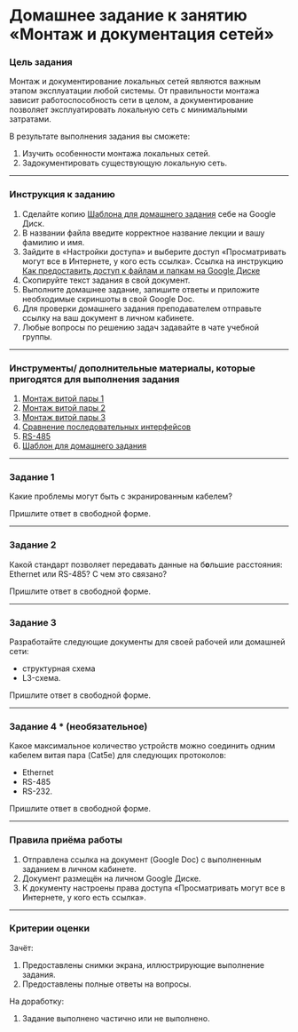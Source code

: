 # Домашнее задание к занятию «Монтаж и документация сетей»

### Цель задания

Монтаж и документирование локальных сетей являются важным этапом эксплуатации любой системы. От правильности монтажа зависит работоспособность сети в целом, а документирование позволяет эксплуатировать локальную сеть с минимальными затратами.

В результате выполнения задания вы сможете:

1. Изучить особенности монтажа локальных сетей.
2. Задокументировать существующую локальную сеть.

------

### Инструкция к заданию

1. Сделайте копию [Шаблона для домашнего задания](https://docs.google.com/document/d/1SQ4dJ2Dzz1zAyd972gHjKdshP9XuWEomAxWFKuLNgXo/edit?usp=sharing) себе на Google Диск.
2. В названии файла введите корректное название лекции и вашу фамилию и имя.
3. Зайдите в «Настройки доступа» и выберите доступ «Просматривать могут все в Интернете, у кого есть ссылка».
 Ссылка на инструкцию [Как предоставить доступ к файлам и папкам на Google Диске](https://support.google.com/docs/answer/2494822?hl=ru&co=GENIE.Platform%3DDesktop)
4. Скопируйте текст задания в свой документ.
5. Выполните домашнее задание, запишите ответы и приложите необходимые скриншоты в свой Google Doc.
6. Для проверки домашнего задания преподавателем отправьте ссылку на ваш документ в личном кабинете.
7. Любые вопросы по решению задач задавайте в чате учебной группы.

------

### Инструменты/ дополнительные материалы, которые пригодятся для выполнения задания

1. [Монтаж витой пары 1](https://www.volta.com.ua/blog/kak-sdelat-pravilnyy-montazh-vitoy-pary/)
2. [Монтаж витой пары 2](https://slabo-tochka.by/prokladka-vitoy-pary/)
3. [Монтаж витой пары 3](https://habr.com/ru/post/83364/)
4. [Сравнение последовательных интерфейсов](https://ipc2u.ru/articles/prostye-resheniya/otlichiya-interfeysov-rs-232-rs-422-rs-485/ )
5. [RS-485](http://easyelectronics.ru/interfejs-rs-485.html)
6. [Шаблон для домашнего задания](https://docs.google.com/document/d/1SQ4dJ2Dzz1zAyd972gHjKdshP9XuWEomAxWFKuLNgXo/edit?usp=sharing)

------

### Задание 1

Какие проблемы могут быть с экранированным кабелем?

Пришлите ответ в свободной форме.

------

### Задание 2

Какой стандарт позволяет передавать данные на б**о**льшие расстояния: Ethernet или RS-485? С чем это связано?

Пришлите ответ в свободной форме.

------

### Задание 3

Разработайте следующие документы для своей рабочей или домашней сети:

- структурная схема
- L3-схема.

Пришлите ответ в свободной форме.

------

### Задание 4 * (необязательное)

Какое максимальное количество устройств можно соединить одним кабелем витая пара (Cat5e) для следующих протоколов:

- Ethernet
- RS-485
- RS-232.


Пришлите ответ в свободной форме.

------

### Правила приёма работы

1. Отправлена ссылка на документ (Google Doc) с выполненным заданием в личном кабинете.
2. Документ размещён на личном Google Диске.
3. К документу настроены права доступа «Просматривать могут все в Интернете, у кого есть ссылка».

------


### Критерии оценки

Зачёт:

1. Предоставлены снимки экрана, иллюстрирующие выполнение задания.
2. Предоставлены полные ответы на вопросы.

На доработку:

1. Задание выполнено частично или не выполнено.
